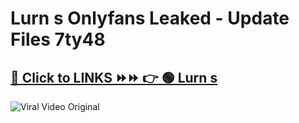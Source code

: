 
 # Lurn s Onlyfans Leaked - Update Files 7ty48

## <h2><a href="https://clipsfans.com/Lurn_s&ref=git">🔗 Click to LINKS ⏩⏩ 👉 🟢 Lurn s </a></h2>

<a href="https://clipsfans.com/Lurn_s&ref=git" rel="nofollow" data-target="animated-image.originalLink"><img src="https://i.ibb.co.com/xMMVF88/686577567.gif" alt="Viral Video Original" style="max-width: 100%; display: inline-block;" data-target="animated-image.originalImage"></a>

